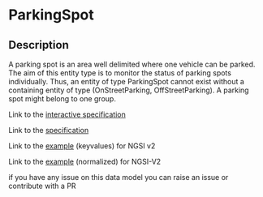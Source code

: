 # ParkingSpot

## Description 

A parking spot is an area well delimited where one vehicle can be parked.
The aim of this entity type is to monitor the status of parking spots
individually. Thus, an entity of type ParkingSpot cannot exist without a
containing entity of type (OnStreetParking, OffStreetParking). A parking
spot might belong to one group.


Link to the [interactive specification](https://swagger.lab.fiware.org/?url=https://smart-data-models.github.io/dataModel.Parking/ParkingSpot/swagger.yaml)

Link to the [specification](https://smart-data-models.github.io/dataModel.Parking/ParkingSpot/doc/spec.md)

Link to the [example](https://smart-data-models.github.io/dataModel.Parking/ParkingSpot/examples/example.json) (keyvalues) for NGSI v2

Link to the [example](https://smart-data-models.github.io/dataModel.Parking/ParkingSpot/examples/example-normalized.json) (normalized) for NGSI-V2


 if you have any issue on this data model you can raise an issue or contribute with a PR